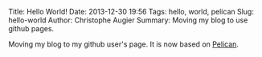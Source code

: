 Title: Hello World!
Date: 2013-12-30 19:56
Tags: hello, world, pelican
Slug: hello-world
Author: Christophe Augier
Summary: Moving my blog to use github pages.

Moving my blog to my github user's page. It is now based on [Pelican](http://getpelican.com).

